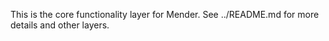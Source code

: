 This is the core functionality layer for Mender.
See ../README.md for more details and other layers.
